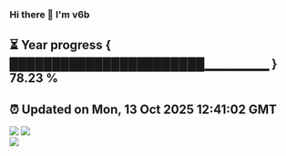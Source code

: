 ### Hi there 👋  I'm v6b  
⏳ Year progress { ███████████████████████▁▁▁▁▁▁▁ } 78.23 %
---
⏰ Updated on Mon, 13 Oct 2025 12:41:02 GMT
---
![](https://github-readme-stats.vercel.app/api?username=v6b&bg_color=30,e96443,904e95&title_color=fff&text_color=fff&layout=compact)
![](https://github-readme-stats.vercel.app/api/top-langs/?username=v6b&layout=compact&bg_color=30,e96443,904e95&title_color=fff&text_color=fff)  
![](https://gcore.jsdelivr.net/gh/v6b/v6b@main/assets/github-contribution-grid-snake.svg)

